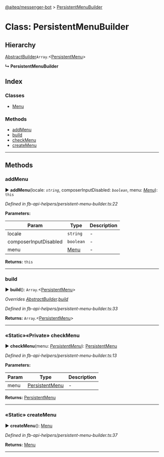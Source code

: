 [@aiteq/messenger-bot](../README.md) > [PersistentMenuBuilder](../classes/persistentmenubuilder.md)



# Class: PersistentMenuBuilder

## Hierarchy


 [AbstractBuilder](abstractbuilder.md)`Array`.<[PersistentMenu](../interfaces/messengerprofile.persistentmenu.md)>

**↳ PersistentMenuBuilder**







## Index

### Classes

* [Menu](persistentmenubuilder.menu.md)


### Methods

* [addMenu](persistentmenubuilder.md#addmenu)
* [build](persistentmenubuilder.md#build)
* [checkMenu](persistentmenubuilder.md#checkmenu)
* [createMenu](persistentmenubuilder.md#createmenu)



---

## Methods
<a id="addmenu"></a>

###  addMenu

► **addMenu**(locale: *`string`*, composerInputDisabled: *`boolean`*, menu: *[Menu](persistentmenubuilder.menu.md)*): `this`




*Defined in fb-api-helpers/persistent-menu-builder.ts:22*



**Parameters:**

| Param | Type | Description |
| ------ | ------ | ------ |
| locale | `string`   |  - |
| composerInputDisabled | `boolean`   |  - |
| menu | [Menu](persistentmenubuilder.menu.md)   |  - |





**Returns:** `this`





___

<a id="build"></a>

###  build

► **build**(): `Array`.<[PersistentMenu](../interfaces/messengerprofile.persistentmenu.md)>




*Overrides [AbstractBuilder](abstractbuilder.md).[build](abstractbuilder.md#build)*

*Defined in fb-api-helpers/persistent-menu-builder.ts:33*





**Returns:** `Array`.<[PersistentMenu](../interfaces/messengerprofile.persistentmenu.md)>





___

<a id="checkmenu"></a>

### «Static»«Private» checkMenu

► **checkMenu**(menu: *[PersistentMenu](../interfaces/messengerprofile.persistentmenu.md)*): [PersistentMenu](../interfaces/messengerprofile.persistentmenu.md)




*Defined in fb-api-helpers/persistent-menu-builder.ts:13*



**Parameters:**

| Param | Type | Description |
| ------ | ------ | ------ |
| menu | [PersistentMenu](../interfaces/messengerprofile.persistentmenu.md)   |  - |





**Returns:** [PersistentMenu](../interfaces/messengerprofile.persistentmenu.md)





___

<a id="createmenu"></a>

### «Static» createMenu

► **createMenu**(): [Menu](persistentmenubuilder.menu.md)




*Defined in fb-api-helpers/persistent-menu-builder.ts:37*





**Returns:** [Menu](persistentmenubuilder.menu.md)





___



